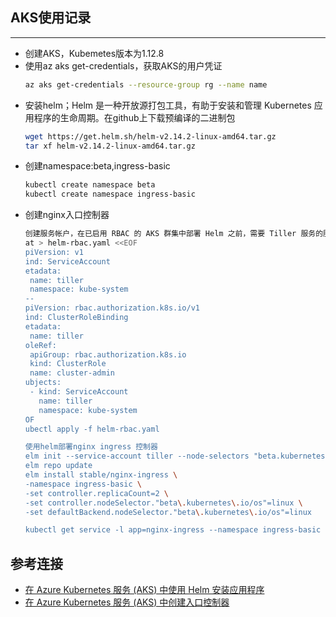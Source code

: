 ## AKS使用记录
---
- 创建AKS，Kubemetes版本为1.12.8
- 使用az aks get-credentials，获取AKS的用户凭证
  ```bash
  az aks get-credentials --resource-group rg --name name
  ```
- 安装helm；Helm 是一种开放源打包工具，有助于安装和管理 Kubernetes 应用程序的生命周期。在github上下载预编译的二进制包
  ```bash
  wget https://get.helm.sh/helm-v2.14.2-linux-amd64.tar.gz
  tar xf helm-v2.14.2-linux-amd64.tar.gz
  ```
- 创建namespace:beta,ingress-basic
  ```bash
  kubectl create namespace beta
  kubectl create namespace ingress-basic
  ```
- 创建nginx入口控制器
  ```bash
  创建服务帐户，在已启用 RBAC 的 AKS 群集中部署 Helm 之前，需要 Tiller 服务的服务帐户  和角色绑定。
  at > helm-rbac.yaml <<EOF
  piVersion: v1
  ind: ServiceAccount
  etadata:
   name: tiller
   namespace: kube-system
  --
  piVersion: rbac.authorization.k8s.io/v1
  ind: ClusterRoleBinding
  etadata:
   name: tiller
  oleRef:
   apiGroup: rbac.authorization.k8s.io
   kind: ClusterRole
   name: cluster-admin
  ubjects:
   - kind: ServiceAccount
     name: tiller
     namespace: kube-system
  OF
  ubectl apply -f helm-rbac.yaml
  
  使用helm部署nginx ingress 控制器
  elm init --service-account tiller --node-selectors "beta.kubernetes.io/  s"="linux"
  elm repo update
  elm install stable/nginx-ingress \
  -namespace ingress-basic \
  -set controller.replicaCount=2 \
  -set controller.nodeSelector."beta\.kubernetes\.io/os"=linux \
  -set defaultBackend.nodeSelector."beta\.kubernetes\.io/os"=linux
  
  kubectl get service -l app=nginx-ingress --namespace ingress-basic
  
  ```

## 参考连接
 - [在 Azure Kubernetes 服务 (AKS) 中使用 Helm 安装应用程序](https://docs.microsoft.com/zh-cn/azure/aks/kubernetes-helm)
 - [在 Azure Kubernetes 服务 (AKS) 中创建入口控制器](https://docs.microsoft.com/zh-cn/azure/aks/ingress-basic)